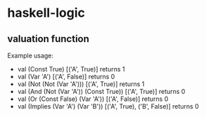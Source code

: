 # haskell-logic

## valuation function
Example usage:
* val (Const True) [('A', True)] returns 1
* val (Var 'A') [('A', False)] returns 0
* val (Not (Not (Var 'A'))) [('A', True)] returns 1
* val (And (Not (Var 'A')) (Const True)) [('A', True)] returns 0
* val (Or (Const False) (Var 'A')) [('A', False)] returns 0
* val (Implies (Var 'A') (Var 'B')) [('A', True), ('B', False)] returns 0